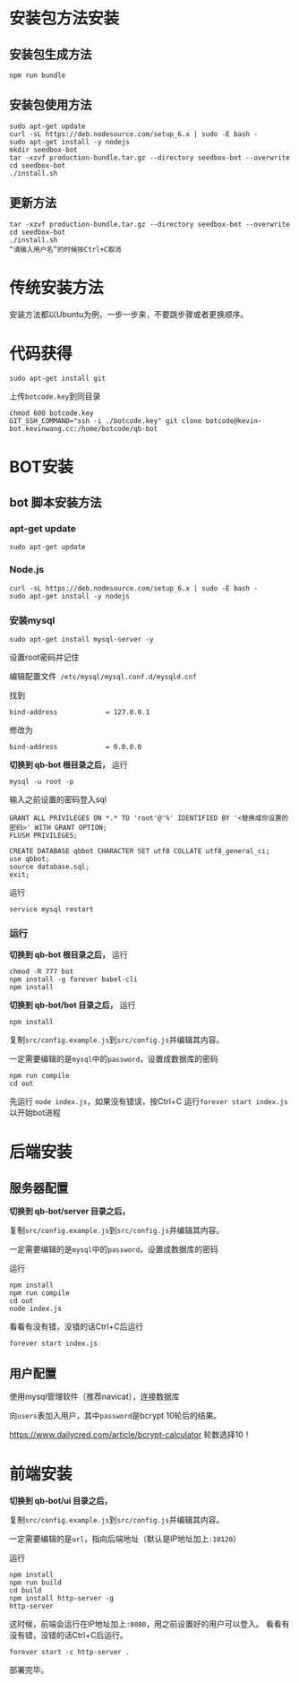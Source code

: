 # 安装包方法安装

## 安装包生成方法
```
npm run bundle
```


## 安装包使用方法
```
sudo apt-get update
curl -sL https://deb.nodesource.com/setup_6.x | sudo -E bash -
sudo apt-get install -y nodejs
mkdir seedbox-bot
tar -xzvf production-bundle.tar.gz --directory seedbox-bot --overwrite
cd seedbox-bot
./install.sh
```

## 更新方法
```
tar -xzvf production-bundle.tar.gz --directory seedbox-bot --overwrite
cd seedbox-bot
./install.sh
“请输入用户名”的时候按Ctrl+C取消
```

# 传统安装方法

安装方法都以Ubuntu为例，一步一步来，不要跳步骤或者更换顺序。

# 代码获得
```
sudo apt-get install git
```
上传```botcode.key```到同目录
```
chmod 600 botcode.key
GIT_SSH_COMMAND="ssh -i ./botcode.key" git clone botcode@kevin-bot.kevinwang.cc:/home/botcode/qb-bot
```


# BOT安装

## bot 脚本安装方法

### apt-get update
```
sudo apt-get update
```


### Node.js
```
curl -sL https://deb.nodesource.com/setup_6.x | sudo -E bash -
sudo apt-get install -y nodejs
```

### 安装mysql
```
sudo apt-get install mysql-server -y
```
设置root密码并记住

编辑配置文件``` /etc/mysql/mysql.conf.d/mysqld.cnf```

找到
```
bind-address            = 127.0.0.1
```
修改为
```
bind-address            = 0.0.0.0
```
**切换到 qb-bot 根目录之后，** 运行
```
mysql -u root -p
```
输入之前设置的密码登入sql
```
GRANT ALL PRIVILEGES ON *.* TO 'root'@'%' IDENTIFIED BY '<替换成你设置的密码>' WITH GRANT OPTION;
FLUSH PRIVILEGES;

CREATE DATABASE qbbot CHARACTER SET utf8 COLLATE utf8_general_ci;
use qbbot;
source database.sql;
exit;
```
运行
```
service mysql restart
```
### 运行
**切换到 qb-bot 根目录之后，** 运行
```
chmod -R 777 bot
npm install -g forever babel-cli
npm install
```
**切换到 qb-bot/bot 目录之后，** 运行
```
npm install
```

复制```src/config.example.js```到```src/config.js```并编辑其内容。

一定需要编辑的是```mysql```中的```password```，设置成数据库的密码

```
npm run compile
cd out
```

先运行 ```node index.js```，如果没有错误，按Ctrl+C
运行```forever start index.js```以开始bot进程

# 后端安装

## 服务器配置
**切换到 qb-bot/server 目录之后，** 

复制```src/config.example.js```到```src/config.js```并编辑其内容。

一定需要编辑的是```mysql```中的```password```，设置成数据库的密码

运行
```
npm install
npm run compile
cd out
node index.js
```
看看有没有错，没错的话Ctrl+C后运行
```
forever start index.js
```

## 用户配置
使用mysql管理软件（推荐navicat），连接数据库

向```users```表加入用户，其中```password```是bcrypt 10轮后的结果。

https://www.dailycred.com/article/bcrypt-calculator  轮数选择10！


# 前端安装
**切换到 qb-bot/ui 目录之后，** 

复制```src/config.example.js```到```src/config.js```并编辑其内容。

一定需要编辑的是```url```，指向后端地址（默认是IP地址加上```:10120```）

运行
```
npm install
npm run build
cd build
npm install http-server -g
http-server
```
这时候，前端会运行在IP地址加上```:8080```，用之前设置好的用户可以登入。
看看有没有错，没错的话Ctrl+C后运行。
```
forever start -c http-server .
```
部署完毕。
